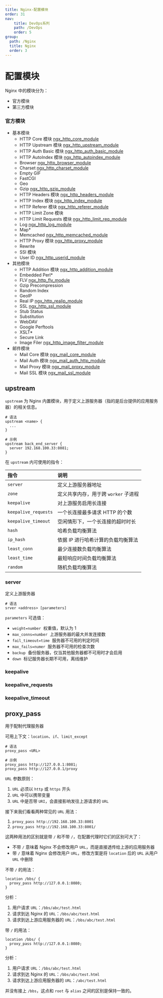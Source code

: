 ```yaml
---
title: Nginx-配置模块
order: 31
nav:
    title: DevOps系列
    path: /DevOps
    order: 5
group:
  path: /Nginx
  title: Nginx
  order: 3
---
```


# 配置模块

Nginx 中的模块分为：

- 官方模块
- 第三方模块

### 官方模块

- 基本模块
  - HTTP Core 模块 [ngx_http_core_module](http://tengine.taobao.org/nginx_docs/cn/docs/http/ngx_http_core_module.html)
  - HTTP Upstream 模块 [ngx_http_upstream_module]()
  - HTTP Auth Basic 模块 [ngx_http_auth_basic_module]()
  - HTTP AutoIndex 模块 [ngx_http_autoindex_module]()
  - Browser [ngx_http_browser_module]()
  - Charset [ngx_http_charset_module]()
  - Empty GIF
  - FastCGI
  - Geo
  - Gzip [ngx_http_gzip_module](http://nginx.org/en/docs/http/ngx_http_gzip_module.html)
  - HTTP Headers 模块 [ngx_http_headers_module](http://tengine.taobao.org/nginx_docs/cn/docs/http/ngx_http_headers_module.html)
  - HTTP Index 模块 [ngx_http_index_module]()
  - HTTP Referer 模块 [ngx_http_referer_module](http://nginx.org/en/docs/http/ngx_http_referer_module.html)
  - HTTP Limit Zone 模块
  - HTTP Limit Requests 模块 [ngx_http_limit_req_module]()
  - Log [ngx_http_log_module](http://tengine.taobao.org/nginx_docs/cn/docs/http/ngx_http_log_module.html)
  - Map\*
  - Memcached [ngx_http_memcached_module]()
  - HTTP Proxy 模块 [ngx_http_proxy_module](http://nginx.org/en/docs/http/ngx_http_proxy_module.html)
  - Rewrite
  - SSI 模块
  - User ID [ngx_http_userid_module]()
- 其他模块
  - HTTP Addition 模块 [ngx_http_addition_module]()
  - Embedded Perl\*
  - FLV [ngx_http_flv_module]()
  - Gzip Precompression
  - Random Index
  - GeoIP
  - Real IP [ngx_http_realip_module](http://nginx.org/en/docs/http/ngx_http_realip_module.html)
  - SSL [ngx_http_ssl_module]()
  - Stub Status
  - Substitution
  - WebDAV
  - Google Perftools
  - XSLT\*
  - Secure Link
  - Image Filer [ngx_http_image_filter_module]()
- 邮件模块
  - Mail Core 模块 [ngx_mail_core_module]()
  - Mail Auth 模块 [ngx_mail_auth_http_module]()
  - Mail Proxy 模块 [ngx_mail_proxy_module]()
  - Mail SSL 模块 [ngx_mail_ssl_module]()

## upstream

`upstream` 为 Nginx 内置模块，用于定义上游服务器（指的是后台提供的应用服务器）的相关信息。

```nginx
# 语法
upstream <name> {
  ...
}

# 示例
upstream back_end_server {
  server 192.168.100.33:8081;
}
```

在 `upstream` 内可使用的指令：

| 指令                 | 说明                                 |
| :------------------- | :----------------------------------- |
| `server`             | 定义上游服务器地址                   |
| `zone`               | 定义共享内存，用于跨 `worker` 子进程 |
| `keepalive`          | 对上游服务启用长连接                 |
| `keepalive_requests` | 一个长连接最多请求 HTTP 的个数       |
| `keepalive_timeout`  | 空闲情形下，一个长连接的超时时长     |
| `hash`               | 哈希负载均衡算法                     |
| `ip_hash`            | 依据 IP 进行哈希计算的负载均衡算法   |
| `least_conn`         | 最少连接数负载均衡算法               |
| `least_time`         | 最短响应时间负载均衡算法             |
| `random`             | 随机负载均衡算法                     |

### server

定义上游服务器

```nginx
# 语法
srver <address> [parameters]
```

`parameters` 可选值：

- `weight=number`  权重值，默认为 1
- `max_conns=number`  上游服务器的最大并发连接数
- `fail_timeout=time`  服务器不可用的判定时间
- `max_fails=numer`  服务器不可用的检查次数
- `backup`  备份服务器，仅当其他服务器都不可用时才会启用
- `down`  标记服务器长期不可用，离线维护

### keepalive

### keepalive_requests

### keepalive_timeout

## proxy_pass

用于配制代理服务器

可用上下文：`location`、`if`、`limit_except`

```nginx
# 语法
proxy_pass <URL>

# 示例
proxy_pass http://127.0.0.1:8081;
proxy_pass http://127.0.0.1/proxy
```

`URL` 参数原则：

1. `URL` 必须以 `http` 或 `https` 开头
2. `URL` 中可以携带变量
3. `URL` 中是否带 `URI`，会直接影响发往上游请求的 `URL`

接下来我们看看两种常见的 `URL` 用法：

1. `proxy_pass http://192.168.100.33:8001`
2. `proxy_pass http://192.168.100.33:8001/`

这两种用法的区别就是带 `/` 和不带 `/`，在配置代理时它们的区别可大了：

- 不带 `/` 意味着 Nginx 不会修改用户 `URL`，而是直接透传给上游的应用服务器
- 带 `/` 意味着 Nginx 会修改用户 `URL`，修改方案是将 `location` 后的 `URL` 从用户 `URL` 中删除

不带 `/` 的用法：

```nginx
location /bbs/ {
  proxy_pass http://127.0.0.1:8080;
}
```

分析：

1. 用户请求 `URL`：`/bbs/abc/test.html`
2. 请求到达 Nginx 的 `URL`：`/bbs/abc/test.html`
3. 请求到达上游应用服务器的 `URL`：`/bbs/abc/test.html`

带 `/` 的用法：

```nginx
location /bbs/ {
  proxy_pass http://127.0.0.1:8080;
}
```

分析：

1. 用户请求 `URL`：`/bbs/abc/test.html`
2. 请求到达 Nginx 的 `URL`：`/bbs/abc/test.html`
3. 请求到达上游应用服务器的 `URL`：`/abc/test.html`

并没有接上 `/bbs`，这点和 `root` 与 `alias` 之间的区别是保持一致的。

